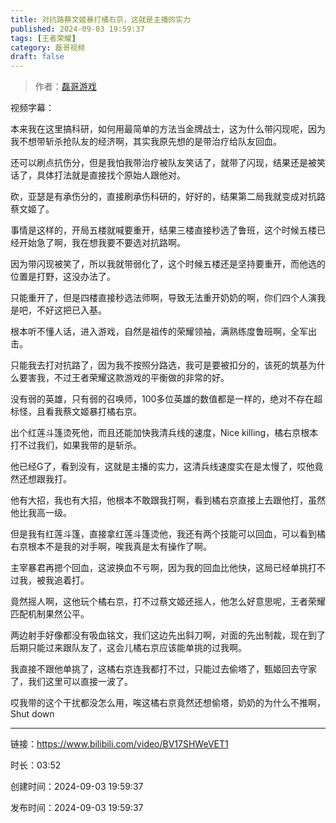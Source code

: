 ```yaml
---
title: 对抗路蔡文姬暴打橘右京，这就是主播的实力
published: 2024-09-03 19:59:37
tags: [王者荣耀]
category: 磊哥视频
draft: false
---
```



> 作者：[磊哥游戏](https://space.bilibili.com/268941858?spm_id_from=333.788.upinfo.head.click)

视频字幕：

本来我在这里搞科研，如何用最简单的方法当金牌战士，这为什么带闪现呢，因为我不想带斩杀抢队友的经济啊，其实我原先想的是带治疗给队友回血。

还可以刷点抗伤分，但是我怕我带治疗被队友笑话了，就带了闪现，结果还是被笑话了，具体打法就是直接找个原始人跟他对。

砍，亚瑟是有承伤分的，直接刷承伤科研的，好好的，结果第二局我就变成对抗路蔡文姬了。

事情是这样的，开局五楼就喊要重开，结果三楼直接秒选了鲁班，这个时候五楼已经开始急了啊，我在想我要不要选对抗路啊。

因为带闪现被笑了，所以我就带弱化了，这个时候五楼还是坚持要重开，而他选的位置是打野，这没办法了。

只能重开了，但是四楼直接秒选法师啊，导致无法重开奶奶的啊，你们四个人演我是吧，不好这把已入基。

根本听不懂人话，进入游戏，自然是祖传的荣耀领袖，满熟练度鲁班啊，全军出击。

只能我去打对抗路了，因为我不按照分路选，我可是要被扣分的，该死的筑基为什么要害我，不过王者荣耀这款游戏的平衡做的非常的好。

没有弱的英雄，只有弱的召唤师，100多位英雄的数值都是一样的，绝对不存在超标怪，且看我蔡文姬暴打橘右京。

出个红莲斗篷烫死他，而且还能加快我清兵线的速度，Nice killing，橘右京根本打不过我们，如果我带的是斩杀。

他已经G了，看到没有，这就是主播的实力，这清兵线速度实在是太慢了，哎他竟然还想跟我打。

他有大招，我也有大招，他根本不敢跟我打啊，看到橘右京直接上去跟他打，虽然他比我高一级。

但是我有红莲斗篷，直接拿红莲斗篷烫他，我还有两个技能可以回血，可以看到橘右京根本不是我的对手啊，唉我真是太有操作了啊。

主宰暴君再摁个回血，这波换血不亏啊，因为我的回血比他快，这局已经单挑打不过我，被我追着打。

竟然摇人啊，这他玩个橘右京，打不过蔡文姬还摇人，他怎么好意思呢，王者荣耀匹配机制果然公平。

两边射手好像都没有吸血铭文，我们这边先出斜刀啊，对面的先出制裁，现在到了后期只能过来跟队友了，这会儿橘右京应该能单挑的过我啊。

我直接不跟他单挑了，这橘右京连我都打不过，只能过去偷塔了，甄姬回去守家了，我们这里可以直接一波了。

哎我带的这个干扰都没怎么用，唉这橘右京竟然还想偷塔，奶奶的为什么不推啊，Shut down

---


链接：https://www.bilibili.com/video/BV17SHWeVET1



时长：03:52

创建时间：2024-09-03 19:59:37

发布时间：2024-09-03 19:59:37
